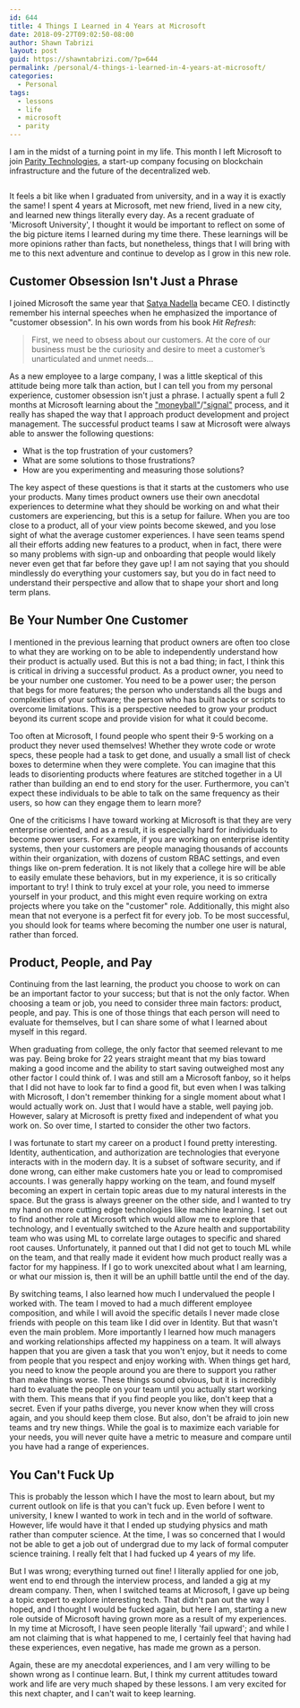 ```yaml
---
id: 644
title: 4 Things I Learned in 4 Years at Microsoft
date: 2018-09-27T09:02:50-08:00
author: Shawn Tabrizi
layout: post
guid: https://shawntabrizi.com/?p=644
permalink: /personal/4-things-i-learned-in-4-years-at-microsoft/
categories:
  - Personal
tags:
  - lessons
  - life
  - microsoft
  - parity
---
```

<p>I am in the midst of a turning point in my life. This month I left Microsoft to join <a href="https://www.parity.io/">Parity Technologies</a>, a start-up company focusing on blockchain infrastructure and the future of the decentralized web.</p>

<img alt='' class='alignnone size-full wp-image-650 ' src='https://shawntabrizi.com/wordpress/wp-content/uploads/2018/09/img_5bad0b7eeb066.png' />

<p>It feels a bit like when I graduated from university, and in a way it is exactly the same! I spent 4 years at Microsoft, met new friend, lived in a new city, and learned new things literally every day. As a recent graduate of 'Microsoft University', I thought it would be important to reflect on some of the big picture items I learned during my time there. These learnings will be more opinions rather than facts, but nonetheless, things that I will bring with me to this next adventure and continue to develop as I grow in this new role.</p>

<h2>Customer Obsession Isn't Just a Phrase</h2>

<p>I joined Microsoft the same year that <a href="https://en.wikipedia.org/wiki/Satya_Nadella">Satya Nadella</a> became CEO. I distinctly remember his internal speeches when he emphasized the importance of "customer obsession". In his own words from his book <i>Hit Refresh</i>:</p>

<p><blockquote>First, we need to obsess about our customers. At the core of our business must be the curiosity and desire to meet a customer’s unarticulated and unmet needs...</blockquote></p>

<p>As a new employee to a large company, I was a little skeptical of this attitude being more talk than action, but I can tell you from my personal experience, customer obsession isn't just a phrase. I actually spent a full 2 months at Microsoft learning about the <a href="https://en.wikipedia.org/wiki/Moneyball">"moneyball"</a>/<a href="https://en.wikipedia.org/wiki/The_Signal_and_the_Noise">"signal"</a> process, and it really has shaped the way that I approach product development and project management. The successful product teams I saw at Microsoft were always able to answer the following questions:</p>

<ul>
	<li>What is the top frustration of your customers?</li>
	<li>What are some solutions to those frustrations?</li>
	<li>How are you experimenting and measuring those solutions?</li>
</ul>

<p>The key aspect of these questions is that it starts at the customers who use your products. Many times product owners use their own anecdotal experiences to determine what they should be working on and what their customers are experiencing, but this is a setup for failure. When you are too close to a product, all of your view points become skewed, and you lose sight of what the average customer experiences. I have seen teams spend all their efforts adding new features to a product, when in fact, there were so many problems with sign-up and onboarding that people would likely never even get that far before they gave up! I am not saying that you should mindlessly do everything your customers say, but you do in fact need to understand their perspective and allow that to shape your short and long term plans.</p>

<h2>Be Your Number One Customer</h2>
<p>I mentioned in the previous learning that product owners are often too close to what they are working on to be able to independently understand how their product is actually used. But this is not a bad thing; in fact, I think this is critical in driving a successful product. As a product owner, you need to be your number one customer. You need to be a power user; the person that begs for more features; the person who understands all the bugs and complexities of your software; the person who has built hacks or scripts to overcome limitations. This is a perspective needed to grow your product beyond its current scope and provide vision for what it could become.</p>

<p>Too often at Microsoft, I found people who spent their 9-5 working on a product they never used themselves! Whether they wrote code or wrote specs, these people had a task to get done, and usually a small list of check boxes to determine when they were complete. You can imagine that this leads to disorienting products where features are stitched together in a UI rather than building an end to end story for the user. Furthermore, you can't expect these individuals to be able to talk on the same frequency as their users, so how can they engage them to learn more?</p>

<p>One of the criticisms I have toward working at Microsoft is that they are very enterprise oriented, and as a result, it is especially hard for individuals to become power users. For example, if you are working on enterprise identity systems, then your customers are people managing thousands of accounts within their organization, with dozens of custom RBAC settings, and even things like on-prem federation. It is not likely that a college hire will be able to easily emulate these behaviors, but in my experience, it is so critically important to try! I think to truly excel at your role, you need to immerse yourself in your product, and this might even require working on extra projects where you take on the "customer" role. Additionally, this might also mean that not everyone is a perfect fit for every job. To be most successful, you should look for teams where becoming the number one user is natural, rather than forced.</p>

<h2>Product, People, and Pay</h2>
<p>Continuing from the last learning, the product you choose to work on can be an important factor to your success; but that is not the only factor. When choosing a team or job, you need to consider three main factors: product, people, and pay. This is one of those things that each person will need to evaluate for themselves, but I can share some of what I learned about myself in this regard.</p>

<p>When graduating from college, the only factor that seemed relevant to me was pay. Being broke for 22 years straight meant that my bias toward making a good income and the ability to start saving outweighed most any other factor I could think of. I was and still am a Microsoft fanboy, so it helps that I did not have to look far to find a good fit, but even when I was talking with Microsoft, I don't remember thinking for a single moment about what I would actually work on. Just that I would have a stable, well paying job. However, salary at Microsoft is pretty fixed and independent of what you work on. So over time, I started to consider the other two factors.</p>

<p>I was fortunate to start my career on a product I found pretty interesting. Identity, authentication, and authorization are technologies that everyone interacts with in the modern day. It is a subset of software security, and if done wrong, can either make customers hate you or lead to compromised accounts. I was generally happy working on the team, and found myself becoming an expert in certain topic areas due to my natural interests in the space. But the grass is always greener on the other side, and I wanted to try my hand on more cutting edge technologies like machine learning. I set out to find another role at Microsoft which would allow me to explore that technology, and I eventually switched to the Azure health and supportability team who was using ML to correlate large outages to specific and shared root causes. Unfortunately, it panned out that I did not get to touch ML while on the team, and that really made it evident how much product really was a factor for my happiness. If I go to work unexcited about what I am learning, or what our mission is, then it will be an uphill battle until the end of the day.</p>

<p>By switching teams, I also learned how much I undervalued the people I worked with. The team I moved to had a much different employee composition, and while I will avoid the specific details I never made close friends with people on this team like I did over in Identity. But that wasn't even the main problem. More importantly I learned how much managers and working relationships affected my happiness on a team. It will always happen that you are given a task that you won't enjoy, but it needs to come from people that you respect and enjoy working with. When things get hard, you need to know the people around you are there to support you rather than make things worse. These things sound obvious, but it is incredibly hard to evaluate the people on your team until you actually start working with them. This means that if you find people you like, don't keep that a secret. Even if your paths diverge, you never know when they will cross again, and you should keep them close. But also, don't be afraid to join new teams and try new things. While the goal is to maximize each variable for your needs, you will never quite have a metric to measure and compare until you have had a range of experiences.</p>

<h2>You Can't Fuck Up</h2>
<p>This is probably the lesson which I have the most to learn about, but my current outlook on life is that you can't fuck up. Even before I went to university, I knew I wanted to work in tech and in the world of software. However, life would have it that I ended up studying physics and math rather than computer science. At the time, I was so concerned that I would not be able to get a job out of undergrad due to my lack of formal computer science training. I really felt that I had fucked up 4 years of my life.</p>

<p>But I was wrong; everything turned out fine! I literally applied for one job, went end to end through the interview process, and landed a gig at my dream company. Then, when I switched teams at Microsoft, I gave up being a topic expert to explore interesting tech. That didn't pan out the way I hoped, and I thought I would be fucked again, but here I am, starting a new role outside of Microsoft having grown more as a result of my experiences. In my time at Microsoft, I have seen people literally 'fail upward'; and while I am not claiming that is what happened to me, I certainly feel that having had these experiences, even negative, has made me grown as a person.</p>

<p>Again, these are my anecdotal experiences, and I am very willing to be shown wrong as I continue learn. But, I think my current attitudes toward work and life are very much shaped by these lessons. I am very excited for this next chapter, and I can't wait to keep learning.</p>